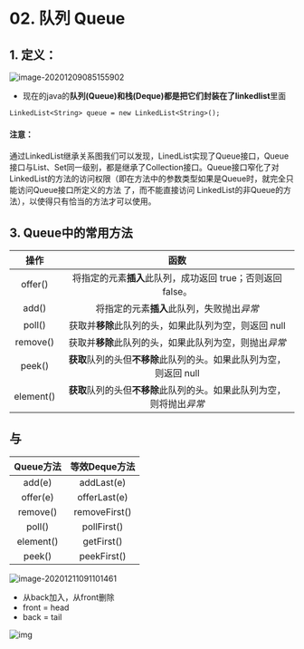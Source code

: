 # 02. 队列 Queue

## 1. 定义：

![image-20201209085155902](https://raw.githubusercontent.com/TWDH/Leetcode-From-Zero/pictures/img/image-20201209085155902.png)

* 现在的java的**队列(Queue)**和**栈(Deque)**都是把它们封装在了**linkedlist**里面

`LinkedList<String> queue = new LinkedList<String>();`

#### 注意：

通过LinkedList继承关系图我们可以发现，LinedList实现了Queue接口，Queue接口与List、Set同一级别，都是继承了Collection接口。Queue接口窄化了对LinkedList的方法的访问权限（即在方法中的参数类型如果是Queue时，就完全只能访问Queue接口所定义的方法 了，而不能直接访问 LinkedList的非Queue的方法），以使得只有恰当的方法才可以使用。

## 3. Queue中的常用方法

|   操作    |                             函数                             |
| :-------: | :----------------------------------------------------------: |
|  offer()  | 将指定的元素**插入**此队列，成功返回 true；否则返回 false。  |
|   add()   |          将指定的元素**插入**此队列，失败抛出*异常*          |
|  poll()   |    获取并**移除**此队列的头，如果此队列为空，则返回 null     |
| remove()  |    获取并**移除**此队列的头，如果此队列为空，则抛出*异常*    |
|  peek()   | **获取**队列的头但**不移除**此队列的头。如果此队列为空，则返回 null |
| element() | **获取**队列的头但**不移除**此队列的头。如果此队列为空，则将抛出*异常* |

## 与

| Queue方法 | **等效Deque方法** |
| :-------: | :---------------: |
|  add(e)   |    addLast(e)     |
| offer(e)  |   offerLast(e)    |
| remove()  |   removeFirst()   |
|  poll()   |    pollFirst()    |
| element() |    getFirst()     |
|  peek()   |    peekFirst()    |



![image-20201211091101461](https://raw.githubusercontent.com/TWDH/Leetcode-From-Zero/pictures/img/image-20201211091101461.png)

* 从back加入，从front删除
* front = head
* back = tail

![img](https://images2017.cnblogs.com/blog/1182892/201711/1182892-20171122101159430-391005054.jpg)